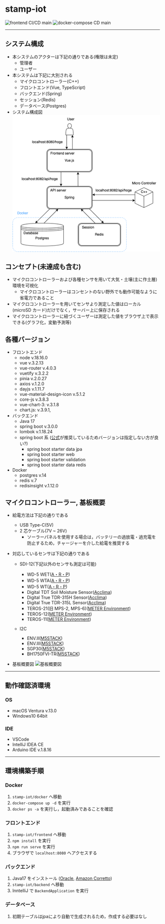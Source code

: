 # stamp-iot
![frontend CI/CD main](https://github.com/mktkhr/stamp-iot/actions/workflows/github-action.frontend.yml/badge.svg?branch=main)
![docker-compose CD main](https://github.com/mktkhr/stamp-iot/actions/workflows/github-action.docker.yml/badge.svg?branch=main)

---

## システム構成

- 本システムのアクターは下記の通りである(権限は未定)
  - 管理者
  - ユーザー
- 本システムは下記に大別される
  - マイクロコントローラー(C++)
  - フロントエンド(Vue, TypeScript)
  - バックエンド(Spring)
  - セッション(Redis)
  - データベース(Postgres)
- システム構成図
  ![システム構成図](document/systemConstitution/systemConstitution.drawio.png)

## コンセプト(未達成も含む)

- マイクロコントローラーおよび各種センサを用いて大気・土壌(主に作土層)環境を可視化
  - マイクロコントローラーはコンセントのない野外でも動作可能なように省電力であること
- マイクロコントローラーを用いてセンサより測定した値はローカル(microSD カード)だけでなく，サーバー上に保存される
- マイクロコントローラーに紐づくユーザーは測定した値をブラウザ上で表示できる(グラフ化，変動予測等)

## 各種バージョン

- フロントエンド
  - node v.18.16.0
  - vue v.3.2.13
  - vue-router v.4.0.3
  - vuetify v.3.2.2
  - pinia v.2.0.27
  - axios v.1.2.0
  - dayjs v.1.11.7
  - vue-material-design-icon v.5.1.2
  - core-js v.3.8.3
  - vue-chart-3: v.3.1.8
  - chart.js: v.3.9.1,
- バックエンド
  - Java 17
  - spring boot v.3.0.0
  - lombok v.1.18.24
  - spring boot 系 ([公式](https://spring.pleiades.io/spring-boot/docs/current/reference/html/using.html)が推奨しているためバージョンは指定しない方が良い?)
    - spring boot starter data jpa
    - spring boot starter web
    - spring boot starter validation
    - spring boot starter data redis
- Docker
  - postgres v.14
  - redis v.7
  - redisinsight v.1.12.0

## マイクロコントローラー, 基板概要

- 給電方法は下記の通りである
  - USB Type-C(5V)
  - 2 芯ケーブル(7V ~ 26V)
    - ソーラーパネルを使用する場合は，バッテリーの過放電・過充電を防止するため，チャージャーを介した給電を推奨する
- 対応しているセンサは下記の通りである

  - SDI-12(下記以外のセンサも測定は可能)

    - WD-5 WET([A・R・P](https://www.arp-id.co.jp/))
    - WD-5 WTA([A・R・P](https://www.arp-id.co.jp/))
    - WD-5 WT([A・R・P](https://www.arp-id.co.jp/))
    - Digital TDT Soil Moisture Sensor([Acclima](https://acclima.com/))
    - Digital True TDR-315H Sensor([Acclima](https://acclima.com/))
    - Digital True TDR-315L Sensor([Acclima](https://acclima.com/))
    - TEROS-21(旧 MPS-2, MPS-6)([METER Environment](https://www.metergroup.co.jp/))
    - TEROS-12([METER Environment](https://www.metergroup.co.jp/))
    - TEROS-11([METER Environment](https://www.metergroup.co.jp/))

  - I2C
    - ENV.Ⅱ([M5STACK](https://m5stack.com/))
    - ENV.Ⅲ([M5STACK](https://m5stack.com/))
    - SGP30([M5STACK](https://m5stack.com/))
    - BH1750FVI-TR([M5STACK](https://m5stack.com/))

- 基板概要図
![基板概要図](document/systemConstitution/StampBoard4.PNG)

---

## 動作確認済環境

### OS

- macOS Ventura v.13.0
- Windows10 64bit

### IDE

- VSCode
- IntelliJ IDEA CE
- Arduino IDE v.1.8.16

---

## 環境構築手順

### Docker

1. `stamp-iot/docker` へ移動
2. `docker-compose up -d` を実行
3. `docker ps -a` を実行し，起動済みであることを確認

### フロントエンド

1. `stamp-iot/frontend` へ移動
2. `npm install` を実行
3. `npm run serve` を実行
4. ブラウザで `localhost:8080` へアクセスする

### バックエンド

1. Java17 をインストール ([Oracle](https://www.oracle.com/jp/java/technologies/downloads/#java17), [Amazon Corretto](https://docs.aws.amazon.com/corretto/latest/corretto-17-ug/downloads-list.html))
2. `stamp-iot/backend` へ移動
3. InntelliJ で `BackendApplication` を実行

### データベース
1. 初期テーブルはjpaにより自動で生成されるため，作成する必要はなし
